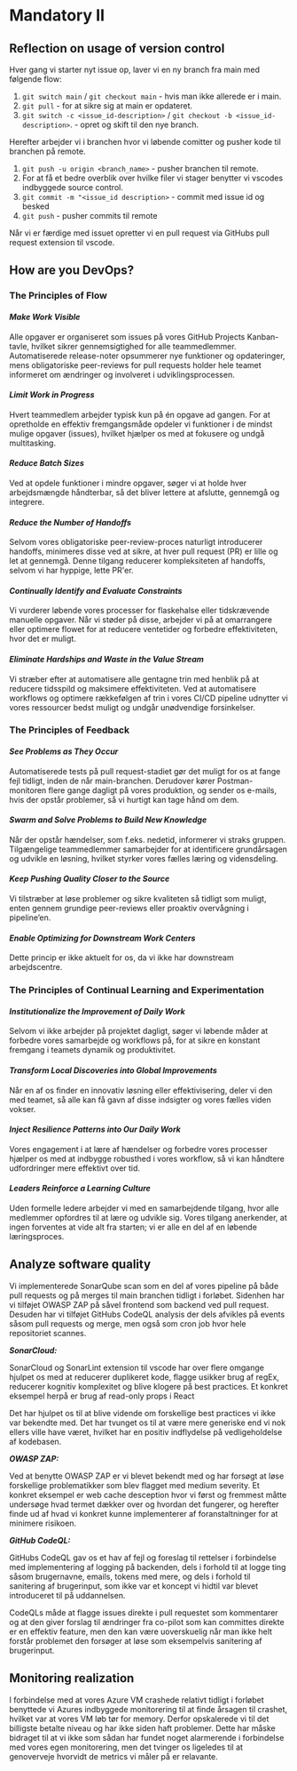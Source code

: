 # Mandatory II

## Reflection on usage of version control
Hver gang vi starter nyt issue op, laver vi en ny branch fra main med følgende flow:
1. `git switch main` / `git checkout main` - hvis man ikke allerede er i main.
2. `git pull` - for at sikre sig at main er opdateret.
3. `git switch -c <issue_id-description>` / `git checkout -b <issue_id-description>`. - opret og skift til den nye branch.

Herefter arbejder vi i branchen hvor vi løbende comitter og pusher kode til branchen på remote.
1. `git push -u origin <branch_name>` - pusher branchen til remote.
2. For at få et bedre overblik over hvilke filer vi stager benytter vi vscodes indbyggede source control.
3. `git commit -m "<issue_id description>` - commit med issue id og besked
4. `git push` - pusher commits til remote

Når vi er færdige med issuet opretter vi en pull request via GitHubs pull request extension til vscode.

## How are you DevOps?

### The Principles of Flow

#### ***Make Work Visible***
Alle opgaver er organiseret som issues på vores GitHub Projects Kanban-tavle, hvilket sikrer gennemsigtighed for alle teammedlemmer. Automatiserede release-noter opsummerer nye funktioner og opdateringer, mens obligatoriske peer-reviews for pull requests holder hele teamet informeret om ændringer og involveret i udviklingsprocessen.

#### ***Limit Work in Progress***
Hvert teammedlem arbejder typisk kun på én opgave ad gangen. For at opretholde en effektiv fremgangsmåde opdeler vi funktioner i de mindst mulige opgaver (issues), hvilket hjælper os med at fokusere og undgå multitasking.

#### ***Reduce Batch Sizes***
Ved at opdele funktioner i mindre opgaver, søger vi at holde hver arbejdsmængde håndterbar, så det bliver lettere at afslutte, gennemgå og integrere.

#### ***Reduce the Number of Handoffs***
Selvom vores obligatoriske peer-review-proces naturligt introducerer handoffs, minimeres disse ved at sikre, at hver pull request (PR) er lille og let at gennemgå. Denne tilgang reducerer kompleksiteten af handoffs, selvom vi har hyppige, lette PR'er.

#### ***Continually Identify and Evaluate Constraints***
Vi vurderer løbende vores processer for flaskehalse eller tidskrævende manuelle opgaver. Når vi støder på disse, arbejder vi på at omarrangere eller optimere flowet for at reducere ventetider og forbedre effektiviteten, hvor det er muligt.

#### ***Eliminate Hardships and Waste in the Value Stream***
Vi stræber efter at automatisere alle gentagne trin med henblik på at reducere tidsspild og maksimere effektiviteten. Ved at automatisere workflows og optimere rækkefølgen af trin i vores CI/CD pipeline udnytter vi vores ressourcer bedst muligt og undgår unødvendige forsinkelser.

### The Principles of Feedback

#### ***See Problems as They Occur***
Automatiserede tests på pull request-stadiet gør det muligt for os at fange fejl tidligt, inden de når main-branchen. Derudover kører Postman-monitoren flere gange dagligt på vores produktion, og sender os e-mails, hvis der opstår problemer, så vi hurtigt kan tage hånd om dem.

#### ***Swarm and Solve Problems to Build New Knowledge***
Når der opstår hændelser, som f.eks. nedetid, informerer vi straks gruppen. Tilgængelige teammedlemmer samarbejder for at identificere grundårsagen og udvikle en løsning, hvilket styrker vores fælles læring og vidensdeling.

#### ***Keep Pushing Quality Closer to the Source***
Vi tilstræber at løse problemer og sikre kvaliteten så tidligt som muligt, enten gennem grundige peer-reviews eller proaktiv overvågning i pipeline’en.

#### ***Enable Optimizing for Downstream Work Centers***
Dette princip er ikke aktuelt for os, da vi ikke har downstream arbejdscentre.

### The Principles of Continual Learning and Experimentation

#### ***Institutionalize the Improvement of Daily Work***
Selvom vi ikke arbejder på projektet dagligt, søger vi løbende måder at forbedre vores samarbejde og workflows på, for at sikre en konstant fremgang i teamets dynamik og produktivitet.

#### ***Transform Local Discoveries into Global Improvements***
Når en af os finder en innovativ løsning eller effektivisering, deler vi den med teamet, så alle kan få gavn af disse indsigter og vores fælles viden vokser.

#### ***Inject Resilience Patterns into Our Daily Work***
Vores engagement i at lære af hændelser og forbedre vores processer hjælper os med at indbygge robusthed i vores workflow, så vi kan håndtere udfordringer mere effektivt over tid.

#### ***Leaders Reinforce a Learning Culture***
Uden formelle ledere arbejder vi med en samarbejdende tilgang, hvor alle medlemmer opfordres til at lære og udvikle sig. Vores tilgang anerkender, at ingen forventes at vide alt fra starten; vi er alle en del af en løbende læringsproces.

## Analyze software quality
Vi implementerede SonarQube scan som en del af vores pipeline på både pull requests og på merges til main branchen tidligt i forløbet. Sidenhen har vi tilføjet OWASP ZAP på såvel frontend som backend ved pull request. Desuden har vi tilføjet GitHubs CodeQL analysis der dels afvikles på events såsom pull requests og merge, men også som cron job hvor hele repositoriet scannes.

***SonarCloud:***

SonarCloud og SonarLint extension til vscode har over flere omgange hjulpet os med at reducerer duplikeret kode, flagge usikker brug af regEx, reducerer kognitiv komplexitet og blive klogere på best practices.
Et konkret eksempel herpå er brug af read-only props i React

Det har hjulpet os til at blive vidende om forskellige best practices vi ikke var bekendte med. Det har tvunget os til at være mere generiske end vi nok ellers ville have været, hvilket har en positiv indflydelse på vedligeholdelse af kodebasen.

***OWASP ZAP:***

Ved at benytte OWASP ZAP er vi blevet bekendt med og har forsøgt at løse forskellige problematikker som blev flagget med medium severity. Et konkret eksempel er web cache desception hvor vi først og fremmest måtte undersøge hvad termet dækker over og hvordan det fungerer, og herefter finde ud af hvad vi konkret kunne implementerer af foranstaltninger for at minimere risikoen.

***GitHub CodeQL:***

GitHubs CodeQL gav os et hav af fejl og foreslag til rettelser i forbindelse med implementering af logging på backenden, dels i forhold til at logge ting såsom brugernavne, emails, tokens med mere, og dels i forhold til sanitering af brugerinput, som ikke var et koncept vi hidtil var blevet introduceret til på uddannelsen.

CodeQLs måde at flagge issues direkte i pull requestet som kommentarer og at den giver forslag til ændringer fra co-pilot som kan committes direkte er en effektiv feature, men den kan være uoverskuelig når man ikke helt forstår problemet den forsøger at løse som eksempelvis sanitering af brugerinput.

## Monitoring realization

I forbindelse med at vores Azure VM crashede relativt tidligt i forløbet benyttede vi Azures indbyggede monitorering til at finde årsagen til crashet, hvilket var at vores VM løb tør for memory.
Derfor opskalerede vi til det billigste betalte niveau og har ikke siden haft problemer.
Dette har måske bidraget til at vi ikke som sådan har fundet noget alarmerende i forbindelse med vores egen monitorering, men det tvinger os ligeledes til at genoverveje hvorvidt de metrics vi måler på er relavante.